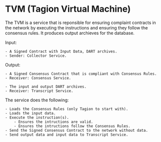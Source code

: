 # TVM (Tagion Virtual Machine)

The TVM is a service that is reponsible for ensuring complaint contracts in the network by executing the instructions and ensuring they follow the consensus rules. It produces output archieves for the database. 

Input: 

    - A Signed Contract with Input Data, DART archives.
    - Sender: Collector Service.

Output:

    - A Signed Consensus Contract that is compliant with Consensus Rules.
    - Receiver: Consensus Service.

    - The input and output DART archives.
    - Receiver: Transcript Service.

The service does the following:

    - Loads the Consensus Rules (only Tagion to start with).
    - Loads the input data.
    - Execute the instruction(s).
        - Ensures the intructions are valid.
        - Ensures the intructions follow the Consensus Rules.
    - Send the Signed Consensus Contract to the network without data.
    - Send output data and input data to Transcript Service.
